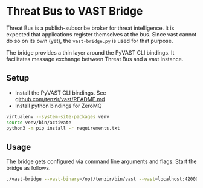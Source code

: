 Threat Bus to VAST Bridge
=========================

Threat Bus is a publish-subscribe broker for threat intelligence. It is expected
that applications register themselves at the bus. Since vast cannot do so on its
own (yet), the `vast-bridge.py` is used for that purpose.

The bridge provides a thin layer around the PyVAST CLI bindings. It facilitates
message exchange between Threat Bus and a vast instance.

## Setup

- Install the PyVAST CLI bindings. See [github.com/tenzir/vast/README.md](https://github.com/tenzir/vast/blob/master/pyvast/)
- Install python bindings for ZeroMQ

```sh
virtualenv --system-site-packages venv
source venv/bin/activate
python3 -m pip install -r requirements.txt
```

## Usage

The bridge gets configured via command line arguments and flags. Start the
bridge as follows.

```sh
./vast-bridge --vast-binary=/opt/tenzir/bin/vast --vast=localhost:42000 --threatbus=localhost:13370
```
